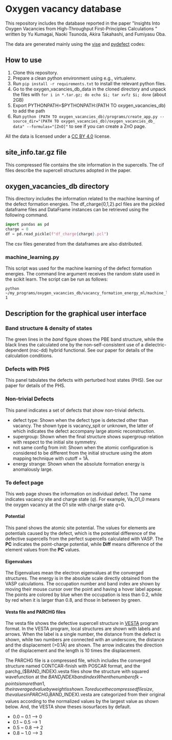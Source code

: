 # Oxygen vacancy database  
This repository includes the database reported in the paper
"Insights Into Oxygen Vacancies from High-Throughput First-Principles Calculations
" written by Yu Kumagai, Naoki Tsunoda, Akira Takahashi, and Fumiyasu Oba.

The data are generated mainly using the [vise](https://github.com/kumagai-group/vise) 
and [pydefect](https://github.com/kumagai-group/pydefect) codes:

## How to use  
1. Clone this repository.
2. Prepare a clean python environment using e.g., virtualenv.
3. Run `pip install -r requirements.txt` to install the relevant python files.
4. Go to the oxygen_vacancies_db_data in the cloned directory 
   and unpack the files with `for i in *.tar.gz; do echo $i; tar xvfz $i; done` 
   (about 2GB)
5. Export PYTHONPATH=$PYTHONPATH:(PATH TO oxygen_vacancies_db) to add the path
6. Run `python (PATH TO oxygen_vacancies_db)/programs/create_app.py --source_dir="(PATH TO oxygen_vacancies_db)/oxygen_vacancies_db_ data" --formulas="[ZnO]"` 
   to see if you can create a ZnO page.

All the data is licensed under a [CC BY 4.0](https://creativecommons.org/licenses/by/4.0/) license.

## site_info.tar.gz file
This compressed file contains the site information in the supercells.
The cif files describe the supercell structures adopted in the paper.
 
## oxygen_vacancies_db directory
This directory includes the information related to the machine learning of the defect formation energies.
The df_charge{0,1,2}.pcl files are the pickled dataframe files and DataFrame instances can be retrieved using the following command.

```python
import pandas as pd
charge = 0
df = pd.read_pickle(f"df_charge{charge}.pcl")
```

The csv files generated from the dataframes are also distributed.

### machine_learning.py
This script was used for the machine learning of the defect formation energies.
The command line argument receives the random state used in the scikit learn. 
The script can be run as follows:
```
python ~/my_programs/oxygen_vacancies_db/vacancy_formation_energy_ml/machine_learning.py 1
```

## Description for the graphical user interface 
### Band structure & density of states
The green lines in the *band* figure shows the PBE band structure, while
the black lines the calculated one by the non-self-consistent use of a dielectric-dependent (nsc-dd) hybrid functional.
See our paper for details of the calculation conditions.

### Defects with PHS
This panel tabulates the defects with perturbed host states (PHS).
See our paper for details of the PHS.

### Non-trivial Defects
This panel indicates a set of defects that show non-trivial defects.

- defect type: Shown when the defect type is detected other than vacancy.
  The shown type is vacancy_spit or unknown, the latter of which indicates the defect accompany large atomic reconstruction.
- supergroup: Shown when the final structure shows supergroup relation with respect to the initial site symmetry.
- not same config from init: Shown when the atomic configuration is considered to 
  be different from the initial structure using the atom mapping technique with cutoff = 1Å.
- energy strange: Shown when the absolute formation energy is anomalously large.

### To defect page
This web page shows the information on individual defect.
The name indicates vacancy site and charge state (*q*). 
For example, Va_O1_0 means the oxygen vacancy at the O1 site with charge state *q*=0.

#### Potential 
This panel shows the atomic site potential. 
The values for elements are potentials caused by the defect, 
which is the potential difference of the defective supercells from the perfect supercells calculated with VASP.
The **PC** indicates the point-charge potential, 
while **Diff** means difference of the element values from the **PC** values.

#### Eigenvalues 
The Eigenvalues mean the electron eigenvalues at the converged structures.
The energy is in the absolute scale directly obtained from the VASP calculations.
The occupation number and band index are shown by moving their mouse cursor over the point and having a hover label appear.
The points are colored by blue when the occupation is less than 0.2, 
while by red when it is larger than 0.8, and those in between by green.

#### Vesta file and PARCHG files 
The vesta file shows the defective supercell structure in [VESTA](https://jp-minerals.org/vesta/en/) program format.
In the VESTA program, local structures are shown with labels and arrows.
When the label is a single number, the distance from the defect is shown, 
while two numbers are connected with an underscore, the distance and the displacement (>0.1Å) are shown.
The arrow indicates the direction of the displacement and the length is 10 times the displacement.

The PARCHG file is a compressed file, which includes the converged structure named CONTCAR-finish with POSCAR format,
and the parchg_($BAND_INDEX).vesta files show the structure with squared wavefunction at the $BAND_INDEX band index
When the number of k-points is more than 1, their averaged value by weight is shown.
To reduce the compressed file size, the values in PARCHG_($BAND_INDEX).vesta are categorized from their original values
according to the normalized values by the largest value as shown below. And, the VESTA show theses isosurfaces by default.

- 0.0 ~ 0.1 --> 0
- 0.1 ~ 0.5 --> 1
- 0.5 ~ 0.8 --> 2
- 0.8 ~ 1.0 --> 3
